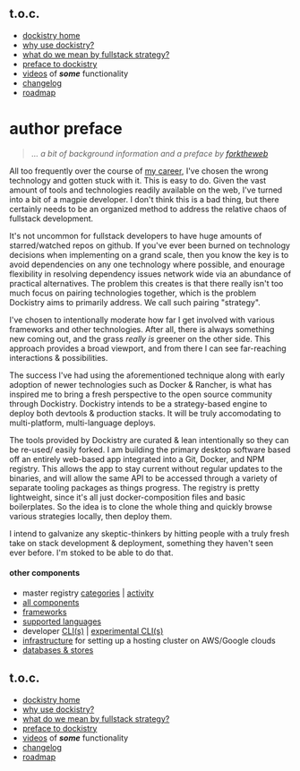 ## t.o.c.
- [dockistry home](https://github.com/forktheweb/dockistry)
- [why use dockistry?](https://github.com/forktheweb/dockistry/blob/master/docs-why.use.this.md)
- [what do we mean by fullstack strategy?](https://github.com/forktheweb/dockistry#what-is-a-fullstack-strategy)
- [preface to dockistry](https://github.com/forktheweb/dockistry/blob/master/docs-preface.md) 
- [videos](https://github.com/forktheweb/dockistry/blob/master/docs-videos.md) of ***some*** functionality
- [changelog](https://github.com/forktheweb/dockistry/blob/master/changelog.md)
- [roadmap](https://github.com/forktheweb/dockistry/blob/master/roadmap.md)


# author preface
  > *... a bit of background information and a preface by [forktheweb](//github.com:443/forktheweb)*

  All too frequently over the course of [my career](https://labs.stackfork.com:2003/dockistry-contributors/cho), I've chosen the wrong technology and gotten stuck with it.  This is easy to do.  Given the vast amount of tools and technologies readily available on the web, I've turned into a bit of a magpie developer.  I don't think this is a bad thing, but there certainly needs to be an organized method to address the relative chaos of fullstack development.

 It's not uncommon for fullstack developers to have huge amounts of starred/watched repos on github.  If you've ever been burned on technology decisions when implementing on a grand scale, then you know the key is to avoid dependencies on any one technology where possible, and enourage flexibility in resolving dependency issues network wide via an abundance of practical alternatives. The problem this creates is that there really isn't too much focus on pairing technologies together, which is the problem Dockistry aims to primarily address.  We call such pairing "strategy".
  
   I've chosen to intentionally moderate how far I get involved with various frameworks and other technologies.  After all, there is always something new coming out, and the grass *really is* greener on the other side.  This approach provides a broad viewport, and from there I can see far-reaching interactions & possibilities.   

  The success I've had using the aforementioned technique along with early adoption of newer technologies such as Docker & Rancher, is what has inspired me to bring a fresh perspective to the open source community through Dockistry.   Dockistry intends to be a strategy-based engine to deploy both devtools & production stacks. It will be truly accomodating to multi-platform, multi-language deploys.
  
   The tools provided by Dockistry are curated & lean intentionally so they can be re-used/ easily forked.  I am building the primary desktop software based off an entirely web-based app integrated into a Git, Docker, and NPM registry.  This allows the app to stay current without regular updates to the binaries, and will allow the same API to be accessed through a variety of separate tooling packages as things progress.  The registry is pretty lightweight, since it's all just docker-composition files and basic boilerplates.  So the idea is to clone the whole thing and quickly browse various strategies locally, then deploy them.

I intend to galvanize any skeptic-thinkers by hitting people with a truly fresh take on stack development & deployment, something they haven't seen ever before.  I'm stoked to be able to do that.

#### other components
   * master registry [categories](https://labs.stackfork.com:2003/explore/groups) | [activity](https://labs.stackfork.com:2003/explore/projects/starred)
   * [all components](https://github.com/forktheweb/dockistry/blob/master/docs-componentry.md)
   * [frameworks](https://github.com/forktheweb/dockistry/blob/master/docs-frameworks.md) 
   * [supported languages](https://github.com/forktheweb/dockistry/blob/master/docs-languages.md)
   * developer [CLI(s)](https://github.com/forktheweb/dockistry/blob/master/dockistry-cli.md) | [experimental CLI(s)](https://github.com/forktheweb/dockistry/blob/master/docs-experimental-cli.md)
   * [infrastructure](https://github.com/forktheweb/dockistry/blob/master/docs-infrastructure-packages.md) for setting up a hosting cluster on AWS/Google clouds
   * [databases & stores](https://github.com/forktheweb/dockistry/blob/master/docs-database.md)

## t.o.c.
- [dockistry home](https://github.com/forktheweb/dockistry)
- [why use dockistry?](https://github.com/forktheweb/dockistry/blob/master/docs-why.use.this.md)
- [what do we mean by fullstack strategy?](https://github.com/forktheweb/dockistry#what-is-a-fullstack-strategy)
- [preface to dockistry](https://github.com/forktheweb/dockistry/blob/master/docs-preface.md) 
- [videos](https://github.com/forktheweb/dockistry/blob/master/docs-videos.md) of ***some*** functionality
- [changelog](https://github.com/forktheweb/dockistry/blob/master/changelog.md)
- [roadmap](https://github.com/forktheweb/dockistry/blob/master/roadmap.md)
